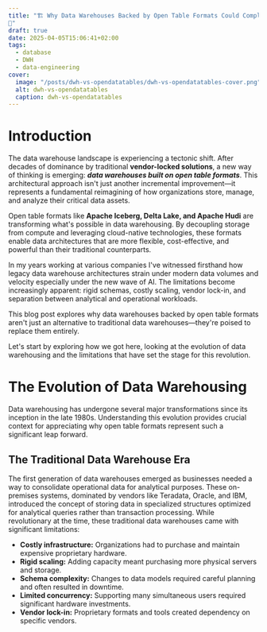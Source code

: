 ```yaml
---
title: "🏗️ Why Data Warehouses Backed by Open Table Formats Could Completely Replace Traditional DWHs 
🌊"
draft: true
date: 2025-04-05T15:06:41+02:00
tags:
  - database
  - DWH
  - data-engineering
cover:
  image: "/posts/dwh-vs-opendatatables/dwh-vs-opendatatables-cover.png"
  alt: dwh-vs-opendatatables
  caption: dwh-vs-opendatatables
---
```


# Introduction

The data warehouse landscape is experiencing a tectonic shift. After decades of dominance by traditional **vendor-locked solutions**, a new way of thinking is emerging: **_data warehouses built on open table formats_**. This architectural approach isn't just another incremental improvement—it represents a fundamental reimagining of how organizations store, manage, and analyze their critical data assets.

Open table formats like **Apache Iceberg, Delta Lake, and Apache Hudi** are transforming what's possible in data warehousing. By decoupling storage from compute and leveraging cloud-native technologies, these formats enable data architectures that are more flexible, cost-effective, and powerful than their traditional counterparts.

In my years working at various companies I've witnessed firsthand how legacy data warehouse architectures strain under modern data volumes and velocity especially under the new wave of AI. The limitations become increasingly apparent: rigid schemas, costly scaling, vendor lock-in, and separation between analytical and operational workloads.

This blog post explores why data warehouses backed by open table formats aren't just an alternative to traditional data warehouses—they're poised to replace them entirely. 

Let's start by exploring how we got here, looking at the evolution of data warehousing and the limitations that have set the stage for this revolution.

#  The Evolution of Data Warehousing

Data warehousing has undergone several major transformations since its inception in the late 1980s. Understanding this evolution provides crucial context for appreciating why open table formats represent such a significant leap forward.

## The Traditional Data Warehouse Era
The first generation of data warehouses emerged as businesses needed a way to consolidate operational data for analytical purposes. These on-premises systems, dominated by vendors like Teradata, Oracle, and IBM, introduced the concept of storing data in specialized structures optimized for analytical queries rather than transaction processing.
While revolutionary at the time, these traditional data warehouses came with significant limitations:

- **Costly infrastructure:** Organizations had to purchase and maintain expensive proprietary hardware.
- **Rigid scaling:** Adding capacity meant purchasing more physical servers and storage.
- **Schema complexity:** Changes to data models required careful planning and often resulted in downtime.
- **Limited concurrency:** Supporting many simultaneous users required significant hardware investments.
- **Vendor lock-in:** Proprietary formats and tools created dependency on specific vendors.
